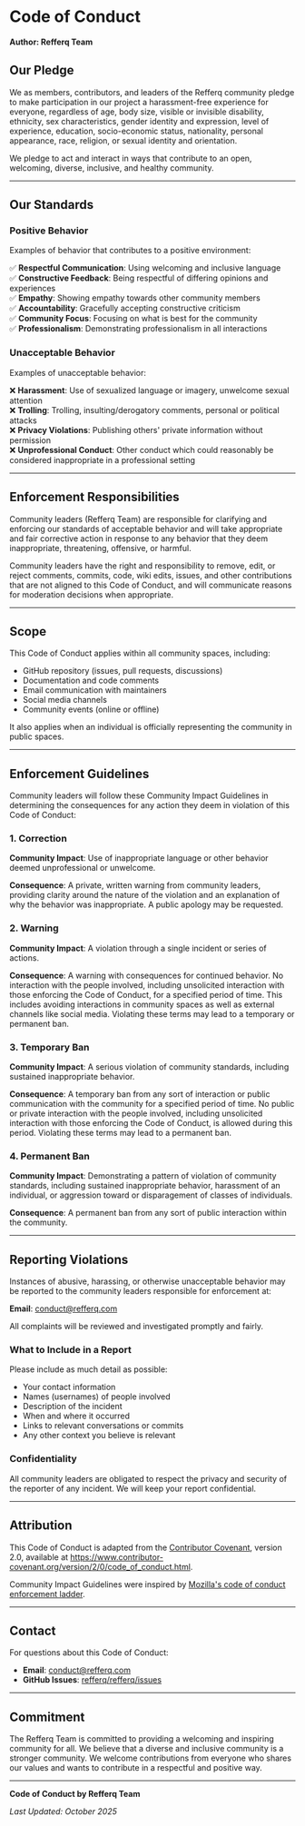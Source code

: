 # Code of Conduct

**Author: Refferq Team**

## Our Pledge

We as members, contributors, and leaders of the Refferq community pledge to make participation in our project a harassment-free experience for everyone, regardless of age, body size, visible or invisible disability, ethnicity, sex characteristics, gender identity and expression, level of experience, education, socio-economic status, nationality, personal appearance, race, religion, or sexual identity and orientation.

We pledge to act and interact in ways that contribute to an open, welcoming, diverse, inclusive, and healthy community.

---

## Our Standards

### Positive Behavior

Examples of behavior that contributes to a positive environment:

✅ **Respectful Communication**: Using welcoming and inclusive language  
✅ **Constructive Feedback**: Being respectful of differing opinions and experiences  
✅ **Empathy**: Showing empathy towards other community members  
✅ **Accountability**: Gracefully accepting constructive criticism  
✅ **Community Focus**: Focusing on what is best for the community  
✅ **Professionalism**: Demonstrating professionalism in all interactions  

### Unacceptable Behavior

Examples of unacceptable behavior:

❌ **Harassment**: Use of sexualized language or imagery, unwelcome sexual attention  
❌ **Trolling**: Trolling, insulting/derogatory comments, personal or political attacks  
❌ **Privacy Violations**: Publishing others' private information without permission  
❌ **Unprofessional Conduct**: Other conduct which could reasonably be considered inappropriate in a professional setting  

---

## Enforcement Responsibilities

Community leaders (Refferq Team) are responsible for clarifying and enforcing our standards of acceptable behavior and will take appropriate and fair corrective action in response to any behavior that they deem inappropriate, threatening, offensive, or harmful.

Community leaders have the right and responsibility to remove, edit, or reject comments, commits, code, wiki edits, issues, and other contributions that are not aligned to this Code of Conduct, and will communicate reasons for moderation decisions when appropriate.

---

## Scope

This Code of Conduct applies within all community spaces, including:

- GitHub repository (issues, pull requests, discussions)
- Documentation and code comments
- Email communication with maintainers
- Social media channels
- Community events (online or offline)

It also applies when an individual is officially representing the community in public spaces.

---

## Enforcement Guidelines

Community leaders will follow these Community Impact Guidelines in determining the consequences for any action they deem in violation of this Code of Conduct:

### 1. Correction

**Community Impact**: Use of inappropriate language or other behavior deemed unprofessional or unwelcome.

**Consequence**: A private, written warning from community leaders, providing clarity around the nature of the violation and an explanation of why the behavior was inappropriate. A public apology may be requested.

### 2. Warning

**Community Impact**: A violation through a single incident or series of actions.

**Consequence**: A warning with consequences for continued behavior. No interaction with the people involved, including unsolicited interaction with those enforcing the Code of Conduct, for a specified period of time. This includes avoiding interactions in community spaces as well as external channels like social media. Violating these terms may lead to a temporary or permanent ban.

### 3. Temporary Ban

**Community Impact**: A serious violation of community standards, including sustained inappropriate behavior.

**Consequence**: A temporary ban from any sort of interaction or public communication with the community for a specified period of time. No public or private interaction with the people involved, including unsolicited interaction with those enforcing the Code of Conduct, is allowed during this period. Violating these terms may lead to a permanent ban.

### 4. Permanent Ban

**Community Impact**: Demonstrating a pattern of violation of community standards, including sustained inappropriate behavior, harassment of an individual, or aggression toward or disparagement of classes of individuals.

**Consequence**: A permanent ban from any sort of public interaction within the community.

---

## Reporting Violations

Instances of abusive, harassing, or otherwise unacceptable behavior may be reported to the community leaders responsible for enforcement at:

**Email**: conduct@refferq.com

All complaints will be reviewed and investigated promptly and fairly.

### What to Include in a Report

Please include as much detail as possible:

- Your contact information
- Names (usernames) of people involved
- Description of the incident
- When and where it occurred
- Links to relevant conversations or commits
- Any other context you believe is relevant

### Confidentiality

All community leaders are obligated to respect the privacy and security of the reporter of any incident. We will keep your report confidential.

---

## Attribution

This Code of Conduct is adapted from the [Contributor Covenant](https://www.contributor-covenant.org), version 2.0, available at https://www.contributor-covenant.org/version/2/0/code_of_conduct.html.

Community Impact Guidelines were inspired by [Mozilla's code of conduct enforcement ladder](https://github.com/mozilla/diversity).

---

## Contact

For questions about this Code of Conduct:

- **Email**: conduct@refferq.com
- **GitHub Issues**: [refferq/refferq/issues](https://github.com/refferq/refferq/issues)

---

## Commitment

The Refferq Team is committed to providing a welcoming and inspiring community for all. We believe that a diverse and inclusive community is a stronger community. We welcome contributions from everyone who shares our values and wants to contribute in a respectful and positive way.

---

**Code of Conduct by Refferq Team**

*Last Updated: October 2025*
